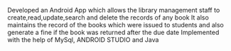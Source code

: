 Developed an Android App which allows the library
management staff to create,read,update,search and delete the
records of any book
It also maintains the record of the books which were issued to
students and also generate a fine if the book was returned after
the due date
Implemented with the help of MySql, ANDROID STUDIO and Java
